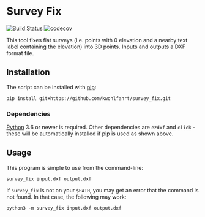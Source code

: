 # Survey Fix

[![Build Status](https://travis-ci.org/kwohlfahrt/survey_fix.svg?branch=master)](https://travis-ci.org/kwohlfahrt/survey_fix)
[![codecov](https://codecov.io/gh/kwohlfahrt/survey_fix/branch/master/graph/badge.svg)](https://codecov.io/gh/kwohlfahrt/survey_fix)

This tool fixes flat surveys (i.e. points with 0 elevation and a nearby text
label containing the elevation) into 3D points. Inputs and outputs a DXF format
file.

## Installation

The script can be installed with [pip](https://pip.pypa.io/en/stable/):

```
pip install git+https://github.com/kwohlfahrt/survey_fix.git
```

### Dependencies

[Python](https://python.org) 3.6 or newer is required. Other dependencies are
`ezdxf` and `click` - these will be automatically installed if pip is used as
shown above.

## Usage

This program is simple to use from the command-line:

```
survey_fix input.dxf output.dxf
```

If `survey_fix` is not on your `$PATH`, you may get an error that the command is
not found. In that case, the following may work:

```
python3 -m survey_fix input.dxf output.dxf
```

